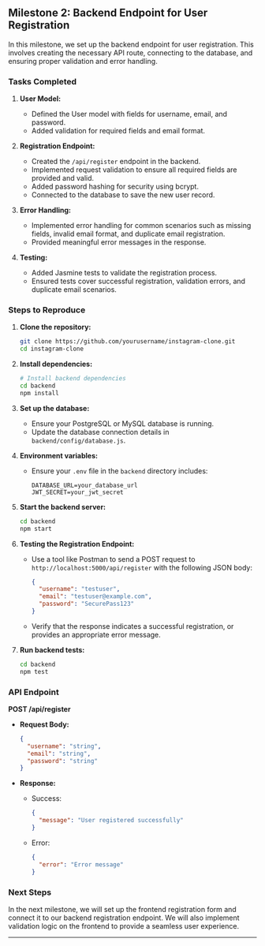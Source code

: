 

## Milestone 2: Backend Endpoint for User Registration

In this milestone, we set up the backend endpoint for user registration. This involves creating the necessary API route, connecting to the database, and ensuring proper validation and error handling.

### Tasks Completed

1. **User Model:**
   - Defined the User model with fields for username, email, and password.
   - Added validation for required fields and email format.

2. **Registration Endpoint:**
   - Created the `/api/register` endpoint in the backend.
   - Implemented request validation to ensure all required fields are provided and valid.
   - Added password hashing for security using bcrypt.
   - Connected to the database to save the new user record.

3. **Error Handling:**
   - Implemented error handling for common scenarios such as missing fields, invalid email format, and duplicate email registration.
   - Provided meaningful error messages in the response.

4. **Testing:**
   - Added Jasmine tests to validate the registration process.
   - Ensured tests cover successful registration, validation errors, and duplicate email scenarios.

### Steps to Reproduce

1. **Clone the repository:**

   ```bash
   git clone https://github.com/yourusername/instagram-clone.git
   cd instagram-clone
   ```

2. **Install dependencies:**

   ```bash
   # Install backend dependencies
   cd backend
   npm install
   ```

3. **Set up the database:**

   - Ensure your PostgreSQL or MySQL database is running.
   - Update the database connection details in `backend/config/database.js`.

4. **Environment variables:**

   - Ensure your `.env` file in the `backend` directory includes:

     ```env
     DATABASE_URL=your_database_url
     JWT_SECRET=your_jwt_secret
     ```

5. **Start the backend server:**

   ```bash
   cd backend
   npm start
   ```

6. **Testing the Registration Endpoint:**

   - Use a tool like Postman to send a POST request to `http://localhost:5000/api/register` with the following JSON body:

     ```json
     {
       "username": "testuser",
       "email": "testuser@example.com",
       "password": "SecurePass123"
     }
     ```

   - Verify that the response indicates a successful registration, or provides an appropriate error message.

7. **Run backend tests:**

   ```bash
   cd backend
   npm test
   ```

### API Endpoint

**POST /api/register**

- **Request Body:**
  ```json
  {
    "username": "string",
    "email": "string",
    "password": "string"
  }
  ```

- **Response:**
  - Success: 
    ```json
    {
      "message": "User registered successfully"
    }
    ```
  - Error: 
    ```json
    {
      "error": "Error message"
    }
    ```

### Next Steps

In the next milestone, we will set up the frontend registration form and connect it to our backend registration endpoint. We will also implement validation logic on the frontend to provide a seamless user experience.

---

